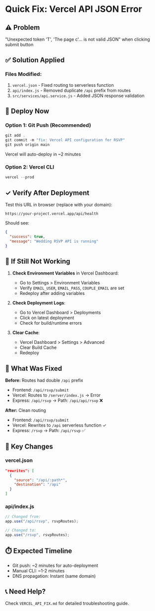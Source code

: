 # Quick Fix: Vercel API JSON Error

## ⚠️ Problem
"Unexpected token 'T', 'The page c'... is not valid JSON" when clicking submit button

## ✅ Solution Applied

### Files Modified:
1. `vercel.json` - Fixed routing to serverless function
2. `api/index.js` - Removed duplicate `/api` prefix from routes  
3. `src/services/api.service.js` - Added JSON response validation

## 🚀 Deploy Now

### Option 1: Git Push (Recommended)
```powershell
git add .
git commit -m "fix: Vercel API configuration for RSVP"
git push origin main
```
Vercel will auto-deploy in ~2 minutes

### Option 2: Vercel CLI
```powershell
vercel --prod
```

## ✓ Verify After Deployment

Test this URL in browser (replace with your domain):
```
https://your-project.vercel.app/api/health
```

Should see:
```json
{
  "success": true,
  "message": "Wedding RSVP API is running"
}
```

## 🔧 If Still Not Working

1. **Check Environment Variables** in Vercel Dashboard:
   - Go to Settings > Environment Variables
   - Verify `EMAIL_USER`, `EMAIL_PASS`, `COUPLE_EMAIL` are set
   - Redeploy after adding variables

2. **Check Deployment Logs**:
   - Go to Vercel Dashboard > Deployments
   - Click on latest deployment
   - Check for build/runtime errors

3. **Clear Cache**:
   - Vercel Dashboard > Settings > Advanced
   - Clear Build Cache
   - Redeploy

## 📝 What Was Fixed

**Before:** Routes had double `/api` prefix
- Frontend: `/api/rsvp/submit`
- Vercel: Routes to `/server/index.js` → Error
- Express: `/api/rsvp` → Path: `/api/api/rsvp` ❌

**After:** Clean routing
- Frontend: `/api/rsvp/submit`
- Vercel: Rewrites to `/api` serverless function ✓
- Express: `/rsvp` → Path: `/api/rsvp` ✅

## 🎯 Key Changes

### vercel.json
```json
"rewrites": [
  {
    "source": "/api/:path*",
    "destination": "/api"
  }
]
```

### api/index.js
```javascript
// Changed from:
app.use("/api/rsvp", rsvpRoutes);

// Changed to:
app.use("/rsvp", rsvpRoutes);
```

## ⏱️ Expected Timeline
- Git push: ~2 minutes for auto-deployment
- Manual CLI: ~1-2 minutes
- DNS propagation: Instant (same domain)

## 📞 Need Help?
Check `VERCEL_API_FIX.md` for detailed troubleshooting guide.
